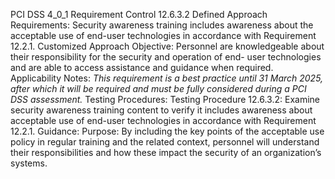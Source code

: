 PCI DSS 4_0_1 Requirement Control 12.6.3.2 Defined Approach Requirements: Security awareness training includes awareness about the acceptable use of end-user technologies in accordance with Requirement 12.2.1. Customized Approach Objective: Personnel are knowledgeable about their responsibility for the security and operation of end- user technologies and are able to access assistance and guidance when required. Applicability Notes: _This requirement is a best practice until 31 March_ _2025, after which it will be required and must be_ _fully considered during a PCI DSS assessment._ Testing Procedures: Testing Procedure 12.6.3.2: Examine security awareness training content to verify it includes awareness about acceptable use of end-user technologies in accordance with Requirement 12.2.1. Guidance: Purpose: By including the key points of the acceptable use policy in regular training and the related context, personnel will understand their responsibilities and how these impact the security of an organization’s systems.